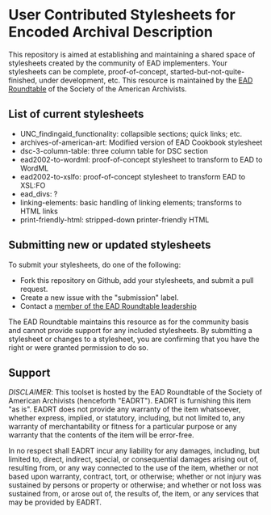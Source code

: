User Contributed Stylesheets for Encoded Archival Description
=============================================================

This repository is aimed at establishing and maintaining a shared space of stylesheets created by the community of EAD implementers. Your stylesheets can be complete, proof-of-concept, started-but-not-quite-finished, under development, etc. This resource is maintained by the [EAD Roundtable](http://www2.archivists.org/groups/encoded-archival-description-ead-roundtable) of the Society of the American Archivists.

List of current stylesheets
---------------------------

* UNC\_findingaid\_functionality: collapsible sections; quick links; etc.
* archives-of-american-art: Modified version of EAD Cookbook stylesheet
* dsc-3-column-table: three column table for DSC section
* ead2002-to-wordml: proof-of-concept stylesheet to transform to EAD to WordML
* ead2002-to-xslfo: proof-of-concept stylesheet to transform EAD to XSL:FO
* ead\_divs: ?
* linking-elements: basic handling of linking elements; transforms to HTML links
* print-friendly-html: stripped-down printer-friendly HTML

Submitting new or updated stylesheets
-------------------------------------

To submit your stylesheets, do one of the following:

* Fork this repository on Github, add your stylesheets, and submit a pull request.
* Create a new issue with the "submission" label.
* Contact a [member of the EAD Roundtable leadership](http://saa.archivists.org/4DCGI/committees/Roles.html?Action=Show_Comm_Roles&CommCode=SAA**CTBL-EAD&Name=Officers&Status=Active)

The EAD Roundtable maintains this resource as for the community basis and cannot provide support for any included stylesheets. By submitting a stylesheet or changes to a stylesheet, you are confirming that you have the right or were granted permission to do so.

Support
-------

_DISCLAIMER_: This toolset is hosted by the EAD Roundtable of the Society of American Archivists (henceforth "EADRT"). EADRT is furnishing this item "as is". EADRT does not provide any warranty of the item whatsoever, whether express, implied, or statutory, including, but not limited to, any warranty of merchantability or fitness for a particular purpose or any warranty that the contents of the item will be error-free.

In no respect shall EADRT incur any liability for any damages, including, but limited to, direct, indirect, special, or consequential damages arising out of, resulting from, or any way connected to the use of the item, whether or not based upon warranty, contract, tort, or otherwise; whether or not injury was sustained by persons or property or otherwise; and whether or not loss was sustained from, or arose out of, the results of, the item, or any services that may be provided by EADRT. 
